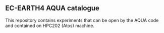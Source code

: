 ## EC-EARTH4 AQUA catalogue

This repository contains experiments that can be open by the AQUA code and contained on HPC202 (Atos) machine.
